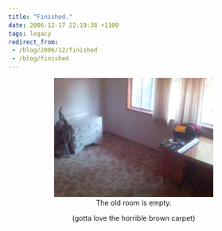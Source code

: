 ```yaml
---
title: "Finished."
date: 2006-12-17 22:19:38 +1100
tags: legacy
redirect_from:
 - /blog/2006/12/finished
 - /blog/finished
---
```


<p style="text-align: center"><img src="/static/media/images/empty_room.jpg" alt="Empty"/><br/>The old room is empty.</p>

<p style="text-align: center">(gotta love the horrible brown carpet)</p>

